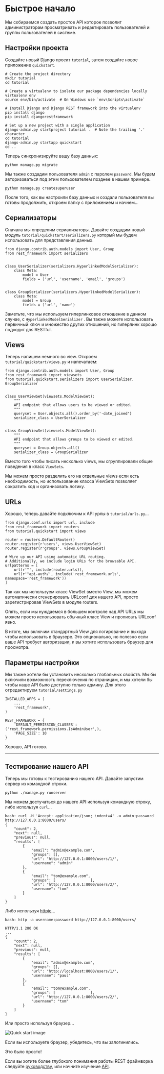 # Быстрое начало

Мы собираемся создать простое API которое позволит администраторам просматривать и редактировать пользователей и группы пользователей в системе.

## Настройки проекта

Создайте новый Django проект `tutorial`, затем создайте новое приложение `quickstart`.

    # Create the project directory
    mkdir tutorial
    cd tutorial

    # Create a virtualenv to isolate our package dependencies locally
    virtualenv env
    source env/bin/activate  # On Windows use `env\Scripts\activate`

    # Install Django and Django REST framework into the virtualenv
    pip install django
    pip install djangorestframework

    # Set up a new project with a single application
    django-admin.py startproject tutorial .  # Note the trailing '.' character
    cd tutorial
    django-admin.py startapp quickstart
    cd ..

Теперь синхронизируйте вашу базу данных:

    python manage.py migrate

Мы также создадим пользователя `admin` с паролем `password`. Мы будем авторизоваться под этим пользователем позднее в нашем примере.

    python manage.py createsuperuser

После того, как вы настроили базу данных и создали пользователя вы готовы продолжить, откроем папку с приложением и начнем...

## Сериализаторы

Сначала мы определим сериализаторы. Давайте создадим новый модуль `tutorial/quickstart/serializers.py` который мы будем использовать для представления данных.

    from django.contrib.auth.models import User, Group
    from rest_framework import serializers


    class UserSerializer(serializers.HyperlinkedModelSerializer):
        class Meta:
            model = User
            fields = ('url', 'username', 'email', 'groups')


    class GroupSerializer(serializers.HyperlinkedModelSerializer):
        class Meta:
            model = Group
            fields = ('url', 'name')

Заметьте, что мы используем гиперлинковое отношение в данном случае, с `HyperlinkedModelSerializer` . Вы также можете использовать первичный ключ и множество других отношений, но гиперлинк хорошо подходит для RESTful.

## Views

Теперь напишем немного во view. Откроем `tutorial/quickstart/views.py` и напечатаем:

    from django.contrib.auth.models import User, Group
    from rest_framework import viewsets
    from tutorial.quickstart.serializers import UserSerializer, GroupSerializer


    class UserViewSet(viewsets.ModelViewSet):
        """
        API endpoint that allows users to be viewed or edited.
        """
        queryset = User.objects.all().order_by('-date_joined')
        serializer_class = UserSerializer


    class GroupViewSet(viewsets.ModelViewSet):
        """
        API endpoint that allows groups to be viewed or edited.
        """
        queryset = Group.objects.all()
        serializer_class = GroupSerializer

Вместо того чтобы писать несколько views, мы сгруппировали общие поведения в класс `ViewSets`.

Мы можем просто разделить его на отдельные views если есть необходимость, но использование класса ViewSets позволяет сократить код и организовать логику.

## URLs

Хорошо, теперь давайте подключим к API урлы в `tutorial/urls.py`...

    from django.conf.urls import url, include
    from rest_framework import routers
    from tutorial.quickstart import views

    router = routers.DefaultRouter()
    router.register(r'users', views.UserViewSet)
    router.register(r'groups', views.GroupViewSet)

    # Wire up our API using automatic URL routing.
    # Additionally, we include login URLs for the browsable API.
    urlpatterns = [
        url(r'^', include(router.urls)),
        url(r'^api-auth/', include('rest_framework.urls', namespace='rest_framework'))
    ]

Так как мы используем класс ViewSet вместо View, мы можем автоматически сгенерировать URLconf для нашего API, просто зарегистрировав ViewSets в модуле routers.

Опять, если мы нуждаемся в большем контроле над API URLs мы можем просто использовать обычный класс View и прописать URLconf явно.

В итоге, мы включим стандартный View для логирование и выхода чтобы использовать в браузере. Это опционально, но полезно если ваше API требует авторизации, и вы хотите использовать браузер для просмотра.

## Параметры настройки

Мы также хотели бы установить несколько глобальных свойств. Мы бы включили возможность переключения по страницам, и мы хотели бы чтобы наше API было доступно только админу. Для этого отредактируем `tutorial/settings.py`

    INSTALLED_APPS = (
        ...
        'rest_framework',
    )

    REST_FRAMEWORK = {
        'DEFAULT_PERMISSION_CLASSES': ('rest_framework.permissions.IsAdminUser',),
        'PAGE_SIZE': 10
    }

Хорошо, API готово.

---

## Тестирование нашего API

Теперь мы готовы к тестированию нашего API. Давайте запустим сервер из командной строки.

    python ./manage.py runserver

Мы можем достучаться до нашего API используя командную строку, либо используя `curl`...

    bash: curl -H 'Accept: application/json; indent=4' -u admin:password http://127.0.0.1:8000/users/
    {
        "count": 2,
        "next": null,
        "previous": null,
        "results": [
            {
                "email": "admin@example.com",
                "groups": [],
                "url": "http://127.0.0.1:8000/users/1/",
                "username": "admin"
            },
            {
                "email": "tom@example.com",
                "groups": [                ],
                "url": "http://127.0.0.1:8000/users/2/",
                "username": "tom"
            }
        ]
    }

Либо используя [httpie][httpie]...

    bash: http -a username:password http://127.0.0.1:8000/users/

    HTTP/1.1 200 OK
    ...
    {
        "count": 2,
        "next": null,
        "previous": null,
        "results": [
            {
                "email": "admin@example.com",
                "groups": [],
                "url": "http://localhost:8000/users/1/",
                "username": "paul"
            },
            {
                "email": "tom@example.com",
                "groups": [                ],
                "url": "http://127.0.0.1:8000/users/2/",
                "username": "tom"
            }
        ]
    }


Или просто используя браузер...

![Quick start image][image]

Если вы используете браузер, убедитесь, что вы залогинились.

Это было просто!

Если вы хотите более глубокого понимания работы REST фраймворка следуйте [руководству][tutorial], или начните изучение [API][guide].

[readme-example-api]: ../#example
[image]: ../img/quickstart.png
[tutorial]: 1-serialization.md
[guide]: ../#api-guide
[httpie]: https://github.com/jakubroztocil/httpie#installation
